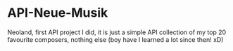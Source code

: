# API-Neue-Musik
Neoland, first API project I did, it is just a simple API collection of my top 20 favourite composers, nothing else (boy have I learned a lot since then! xD)
